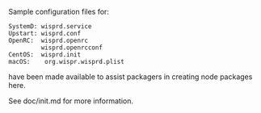 Sample configuration files for:
```
SystemD: wisprd.service
Upstart: wisprd.conf
OpenRC:  wisprd.openrc
         wisprd.openrcconf
CentOS:  wisprd.init
macOS:    org.wispr.wisprd.plist
```
have been made available to assist packagers in creating node packages here.

See doc/init.md for more information.
